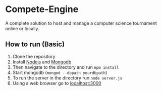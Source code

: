 # Compete-Engine
A complete solution to host and manage a computer science tournament online or locally.

## How to run (Basic)
1. Clone the repository
2. Install [Nodejs](nodejs.org) and [Mongodb](https://www.mongodb.com)
2. Then navigate to the directory and run ```npm install```
4. Start mongodb (```mongod --dbpath yourdbpath```)
5. To run the server in the directory run ```node server.js```
6. Using a web browser go to [localhost:3000](https://localhost:3000)
